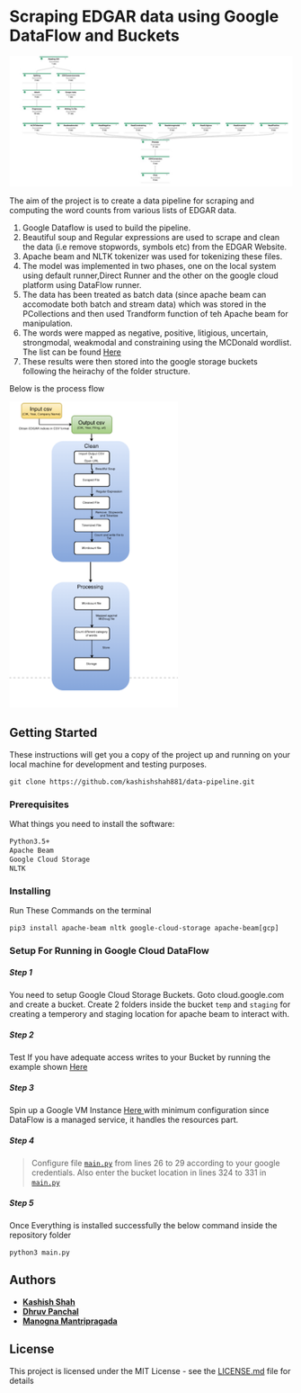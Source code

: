 # Scraping EDGAR data using Google DataFlow and Buckets


<img src="https://github.com/kashishshah881/data-pipeline/blob/master/img1.jpeg" width="1000">


The aim of the project is to create a data pipeline for scraping and computing the word counts from various lists of EDGAR data.

1. Google Dataflow is used to build the pipeline. 
2. Beautiful soup and Regular expressions are used to scrape and clean the data (i.e remove stopwords, symbols etc) from the EDGAR Website.
3. Apache beam and NLTK tokenizer was used for tokenizing these files.
4. The model was implemented in two phases, one on the local system using default runner,Direct Runner and the other on the google cloud platform using DataFlow runner.
5. The data has been treated as batch data (since apache beam can accomodate both batch and stream data) which was stored in the PCollections and then used Trandform function of teh Apache beam for manipulation. 
6. The words were mapped as negative, positive, litigious, uncertain, strongmodal, weakmodal and constraining using the MCDonald wordlist. The list can be found <a href='https://drive.google.com/file/d/15UPaF2xJLSVz8DYuphierz67trCxFLcl/view?usp=sharing'>Here</a>
7. These results were then stored into the google storage buckets following the heirachy of the folder structure.


Below is the process flow

<img src="https://github.com/kashishshah881/data-pipeline/blob/master/img2.png" width="300" position='center'>

## Getting Started

These instructions will get you a copy of the project up and running on your local machine for development and testing purposes.

```
git clone https://github.com/kashishshah881/data-pipeline.git

```

### Prerequisites

What things you need to install the software:

```
Python3.5+
Apache Beam
Google Cloud Storage
NLTK
```

### Installing

Run These Commands on the terminal
```
pip3 install apache-beam nltk google-cloud-storage apache-beam[gcp]
```

### Setup For Running in Google Cloud DataFlow
##### Step 1
You need to setup Google Cloud Storage Buckets. Goto cloud.google.com and create a bucket. 
Create 2 folders inside the bucket `temp` and `staging` for creating a temperory and staging location for apache beam to interact with.
##### Step 2
Test If you have adequate access writes to your Bucket by running the example shown <a href='https://googleapis.dev/python/storage/latest/index.html#example-usage'>Here</a>
##### Step 3
Spin up a Google VM Instance <a href='https://console.cloud.google.com/compute/instances'> Here </a> with minimum configuration since DataFlow is a managed service, it handles the resources part.
##### Step 4
> Configure file <a href="https://github.com/kashishshah881/data-pipeline/blob/master/main.py">`main.py`</a> from lines 26 to 29 according to your google credentials. Also enter the bucket location in lines 324 to 331 in <a href="https://github.com/kashishshah881/data-pipeline/blob/master/main.py">`main.py`</a>
##### Step 5
Once Everything is installed successfully the below command inside the repository folder
```
python3 main.py
```



## Authors

* **[Kashish Shah](http://www.kashishshah.com)**
* **[Dhruv Panchal](http://www.linkedin.com/in/panchaldhruv)**
* **[Manogna Mantripragada](http://www.linkedin.com/in/manogna-mantripragada)**



## License

This project is licensed under the MIT License - see the [LICENSE.md](LICENSE.md) file for details


